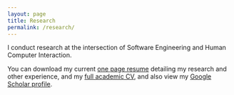 ```yaml
---
layout: page
title: Research
permalink: /research/
---
```


I conduct research at the intersection of Software Engineering and Human Computer Interaction.

You can download my current [one page resume](/files/Widder_Resume.pdf) detailing my research and other experience, and my [full academic CV](files/Widder_CV.pdf), and also view my [Google Scholar profile](scholar.google.com/citations?user=OG_qAA4AAAAJ&hl=en).
